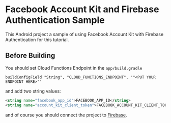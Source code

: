 # Facebook Account Kit and Firebase Authentication Sample
This Android project a sample of using Facebook Account Kit with Firebase Authentication for this
tutorial.

## Before Building
You should set Cloud Functions Endpoint in the ```app/build.gradle```

```groove
buildConfigField "String", "CLOUD_FUNCTIONS_ENDPOINT", '"<PUT YOUR ENDPOINT HERE>"'
```

and add two string values:
```xml
<string name="facebook_app_id">FACEBOOK_APP_ID</string>
<string name="account_kit_client_token">FACEBOOK_ACCOUNT_KIT_CLIENT_TOKEN</string>
```

and of course you should connect the project to [Firebase](https://firebase.google.com/docs/android/setup).